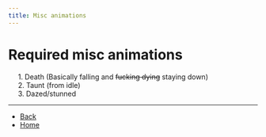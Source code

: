 ```yaml
---
title: Misc animations
---
```

<!-- ## ⚠️ Any clickable hyperlinks have additional important information -->

# Required misc animations

&nbsp;&nbsp;&nbsp;&nbsp;&nbsp;1\. Death (Basically falling and ~~fucking dying~~ staying down) <!-- <a href="./misc/death"> </a> -->  
&nbsp;&nbsp;&nbsp;&nbsp;&nbsp;2\. Taunt (from idle) <!-- <a href="./misc/taunt"> </a> -->  
&nbsp;&nbsp;&nbsp;&nbsp;&nbsp;3\. Dazed/stunned <!-- <a href="./misc/stunned"> </a> -->  


---

- [Back](./sprites)
- [Home](../)
